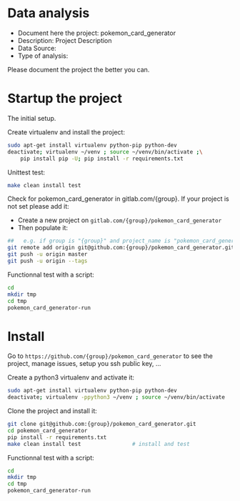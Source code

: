 # Data analysis
- Document here the project: pokemon_card_generator
- Description: Project Description
- Data Source:
- Type of analysis:

Please document the project the better you can.

# Startup the project

The initial setup.

Create virtualenv and install the project:
```bash
sudo apt-get install virtualenv python-pip python-dev
deactivate; virtualenv ~/venv ; source ~/venv/bin/activate ;\
    pip install pip -U; pip install -r requirements.txt
```

Unittest test:
```bash
make clean install test
```

Check for pokemon_card_generator in gitlab.com/{group}.
If your project is not set please add it:

- Create a new project on `gitlab.com/{group}/pokemon_card_generator`
- Then populate it:

```bash
##   e.g. if group is "{group}" and project_name is "pokemon_card_generator"
git remote add origin git@github.com:{group}/pokemon_card_generator.git
git push -u origin master
git push -u origin --tags
```

Functionnal test with a script:

```bash
cd
mkdir tmp
cd tmp
pokemon_card_generator-run
```

# Install

Go to `https://github.com/{group}/pokemon_card_generator` to see the project, manage issues,
setup you ssh public key, ...

Create a python3 virtualenv and activate it:

```bash
sudo apt-get install virtualenv python-pip python-dev
deactivate; virtualenv -ppython3 ~/venv ; source ~/venv/bin/activate
```

Clone the project and install it:

```bash
git clone git@github.com:{group}/pokemon_card_generator.git
cd pokemon_card_generator
pip install -r requirements.txt
make clean install test                # install and test
```
Functionnal test with a script:

```bash
cd
mkdir tmp
cd tmp
pokemon_card_generator-run
```
